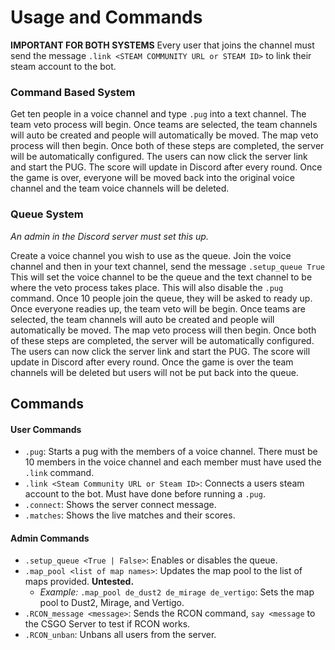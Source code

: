 # Usage and Commands
**IMPORTANT FOR BOTH SYSTEMS**
Every user that joins the channel must send the message `.link <STEAM COMMUNITY URL or STEAM ID>` to link their steam account to the bot.

### Command Based System

Get ten people in a voice channel and type `.pug` into a text channel. The team veto process will begin.
Once teams are selected, the team channels will auto be created and people will automatically be moved. 
The map veto process will then begin. Once both of these steps are completed, the server will be automatically configured.
The users can now click the server link and start the PUG.
The score will update in Discord after every round.
Once the game is over, everyone will be moved back into the original voice channel and the team voice channels will be deleted.

### Queue System
*An admin in the Discord server must set this up.*

Create a voice channel you wish to use as the queue. Join the voice channel and then in your text channel, send the message `.setup_queue True`
This will set the voice channel to be the queue and the text channel to be where the veto process takes place.
This will also disable the `.pug` command. Once 10 people join the queue, they will be asked to ready up.
Once everyone readies up, the team veto will be begin. Once teams are selected, the team channels will auto be created and people will automatically be moved. 
The map veto process will then begin. Once both of these steps are completed, the server will be automatically configured.
The users can now click the server link and start the PUG.
The score will update in Discord after every round.
Once the game is over the team channels will be deleted but users will not be put back into the queue.

## Commands
#### User Commands
- `.pug`: Starts a pug with the members of a voice channel. There must be 10 members in the voice channel and each member must have used the `.link` command.
- `.link <Steam Community URL or Steam ID>`: Connects a users steam account to the bot. Must have done before running a `.pug`.
- `.connect`: Shows the server connect message.
-  `.matches`: Shows the live matches and their scores.

#### Admin Commands
- `.setup_queue <True | False>`: Enables or disables the queue.
- `.map_pool <list of map names>`: Updates the map pool to the list of maps provided. **Untested.**
    - *Example:* `.map_pool de_dust2 de_mirage de_vertigo`: Sets the map pool to Dust2, Mirage, and Vertigo.
- `.RCON_message <message>`: Sends the RCON command, `say <message` to the CSGO Server to test if RCON works.
- `.RCON_unban`: Unbans all users from the server.